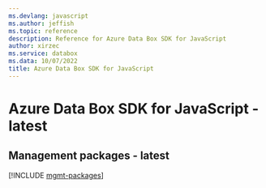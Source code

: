 ```yaml
---
ms.devlang: javascript
ms.author: jeffish
ms.topic: reference
description: Reference for Azure Data Box SDK for JavaScript
author: xirzec
ms.service: databox
ms.data: 10/07/2022
title: Azure Data Box SDK for JavaScript
---
```

# Azure Data Box SDK for JavaScript - latest

## Management packages - latest
[!INCLUDE [mgmt-packages](data-box-mgmt-index.md)]